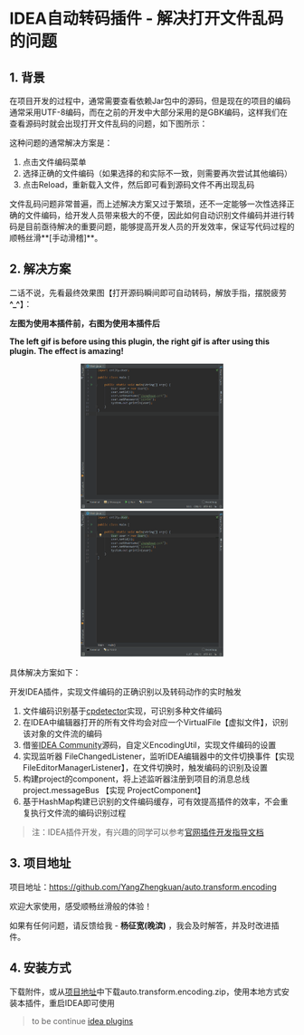 # IDEA自动转码插件 - 解决打开文件乱码的问题

## 1. 背景

在项目开发的过程中，通常需要查看依赖Jar包中的源码，但是现在的项目的编码通常采用UTF-8编码，而在之前的开发中大部分采用的是GBK编码，这样我们在查看源码时就会出现打开文件乱码的问题，如下图所示：

这种问题的通常解决方案是：

1. 点击文件编码菜单
2. 选择正确的文件编码（如果选择的和实际不一致，则需要再次尝试其他编码）
3. 点击Reload，重新载入文件，然后即可看到源码文件不再出现乱码

文件乱码问题非常普遍，而上述解决方案又过于繁琐，还不一定能够一次性选择正确的文件编码，给开发人员带来极大的不便，因此如何自动识别文件编码并进行转码是目前亟待解决的重要问题，能够提高开发人员的开发效率，保证写代码过程的顺畅丝滑**[手动滑稽]**。

## 2. 解决方案

二话不说，先看最终效果图【打开源码瞬间即可自动转码，解放手指，摆脱疲劳 **^_^**】：

**左图为使用本插件前，右图为使用本插件后**

**The left gif is before using this plugin, the right gif is after using this plugin. The effect is amazing!**

<center>
    <img src="./doc/before.gif" width="50%" height="50%" />
    <img src="./doc/after.gif" width="50%" height="50%" />
</center>

具体解决方案如下：

开发IDEA插件，实现文件编码的正确识别以及转码动作的实时触发

1. 文件编码识别基于[cpdetector](http://cpdetector.sourceforge.net/)实现，可识别多种文件编码
2. 在IDEA中编辑器打开的所有文件均会对应一个VirtualFile【虚拟文件】，识别该对象的文件流的编码
3. 借鉴[IDEA Community](https://github.com/JetBrains/intellij-community)源码，自定义EncodingUtil，实现文件编码的设置
4. 实现监听器 FileChangedListener，监听IDEA编辑器中的文件切换事件【实现 FileEditorManagerListener】，在文件切换时，触发编码的识别及设置
5. 构建project的component，将上述监听器注册到项目的消息总线 project.messageBus 【实现 ProjectComponent】
6. 基于HashMap构建已识别的文件编码缓存，可有效提高插件的效率，不会重复执行文件流的编码识别过程

> 注：IDEA插件开发，有兴趣的同学可以参考[官网插件开发指导文档](https://link.jianshu.com/?t=http://www.jetbrains.org/intellij/sdk/docs/)

## 3. 项目地址

项目地址：https://github.com/YangZhengkuan/auto.transform.encoding

欢迎大家使用，感受顺畅丝滑般的体验！

如果有任何问题，请反馈给我 - **杨征宽(晚滨)** ，我会及时解答，并及时改进插件。


## 4. 安装方式

下载附件，或从[项目地址](https://github.com/YangZhengkuan/auto.transform.encoding)中下载auto.transform.encoding.zip，使用本地方式安装本插件，重启IDEA即可使用

> to be continue
> [idea plugins](https://plugins.jetbrains.com/)
